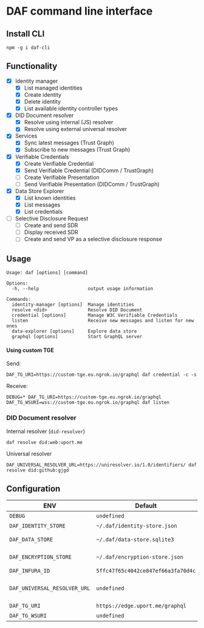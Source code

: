 # DAF command line interface

## Install CLI

```
npm -g i daf-cli
```

## Functionality

- [x] Identity manager
  - [x] List managed identities
  - [x] Create identity
  - [x] Delete identity
  - [x] List available identity controller types
- [x] DID Document resolver
  - [x] Resolve using internal (JS) resolver
  - [x] Resolve using external universal resolver
- [x] Services
  - [x] Sync latest messages (Trust Graph)
  - [x] Subscribe to new messages (Trust Graph)
- [x] Verifiable Credentials
  - [x] Create Verifiable Credential
  - [x] Send Verifiable Credential (DIDComm / TrustGraph)
  - [ ] Create Verifiable Presentation
  - [ ] Send Verifiable Presentation (DIDComm / TrustGraph)
- [x] Data Store Explorer
  - [x] List known identities
  - [x] List messages
  - [x] List credentials
- [ ] Selective Disclosure Request
  - [ ] Create and send SDR
  - [ ] Display received SDR
  - [ ] Create and send VP as a selective disclosure response

## Usage

```
Usage: daf [options] [command]

Options:
  -h, --help                  output usage information

Commands:
  identity-manager [options]  Manage identities
  resolve <did>               Resolve DID Document
  credential [options]        Manage W3C Verifiable Credentials
  listen                      Receive new messages and listen for new ones
  data-explorer [options]     Explore data store
  graphql [options]           Start GraphQL server
```

#### Using custom TGE

Send:

```
DAF_TG_URI=https://custom-tge.eu.ngrok.io/graphql daf credential -c -s
```

Receive:

```
DEBUG=* DAF_TG_URI=https://custom-tge.eu.ngrok.io/graphql DAF_TG_WSURI=wss://custom-tge.eu.ngrok.io/graphql daf listen
```

### DID Document resolver

Internal resolver (`did-resolver`)

```
daf resolve did:web:uport.me
```

Universal resolver

```
DAF_UNIVERSAL_RESOLVER_URL=https://uniresolver.io/1.0/identifiers/ daf resolve did:github:gjgd
```

## Configuration

| ENV                          | Default                            | Description                                                                                               |
| ---------------------------- | ---------------------------------- | --------------------------------------------------------------------------------------------------------- |
| `DEBUG`                      | `undefined`                        | Use `*` to see all debug info. [More options](https://github.com/visionmedia/debug#environment-variables) |
| `DAF_IDENTITY_STORE`         | `~/.daf/identity-store.json`       | Identity keyPair storage                                                                                  |
| `DAF_DATA_STORE`             | `~/.daf/data-store.sqlite3`        | Sqlite3 database containing messages, credentials, presentations, etc.                                    |
| `DAF_ENCRYPTION_STORE`       | `~/.daf/encryption-store.json`     | Encryption keyPair storage. Used for DIDComm                                                              |
| `DAF_INFURA_ID`              | `5ffc47f65c4042ce847ef66a3fa70d4c` | Used for calls to the Ethereum blockchain                                                                 |
| `DAF_UNIVERSAL_RESOLVER_URL` | `undefined`                        | Example `https://uniresolver.io/1.0/identifiers/`. If not provided - will use internal resolver           |
| `DAF_TG_URI`                 | `https://edge.uport.me/graphql`    | Trust Graph Endpoint URL                                                                                  |
| `DAF_TG_WSURI`               | `undefined`                        | Trust Graph Endpoint WebSocket URL                                                                        |
